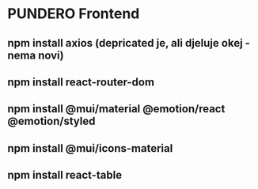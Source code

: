 # PUNDERO Frontend

## npm install axios (depricated je, ali djeluje okej - nema novi)
## npm install react-router-dom
## npm install @mui/material @emotion/react @emotion/styled
## npm install @mui/icons-material
## npm install react-table
